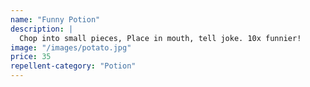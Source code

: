 ```yaml
---
name: "Funny Potion"
description: |
  Chop into small pieces, Place in mouth, tell joke. 10x funnier!
image: "/images/potato.jpg"
price: 35
repellent-category: "Potion"
---
```

